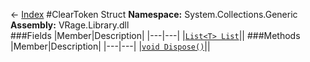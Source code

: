 ← [Index](index.md)
#ClearToken Struct
**Namespace:** System.Collections.Generic  
**Assembly:** VRage.Library.dll  
###Fields
|Member|Description|
|---|---|
|[`List<T> List`](System.Collections.Generic.List.md)||
###Methods
|Member|Description|
|---|---|
|[`void Dispose()`](System.Collections.Generic.Dispose.md)||
